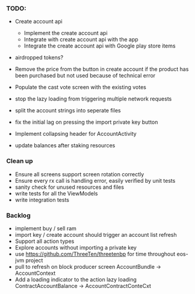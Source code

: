 ### TODO:
- Create account api 
    - Implement the create account api 
    - Integrate with create account api with the app
    - Integrate the create account api with Google play store items
- airdropped tokens?

- Remove the price from the button in create account if the product has been purchased but not used because of technical error
- Populate the cast vote screen with the existing votes
- stop the lazy loading from triggering multiple network requests
- split the account strings into seperate files
- fix the initial lag on pressing the import private key button
- Implement collapsing header for AccountActivity
- update balances after staking resources

### Clean up
- Ensure all screens support screen rotation correctly 
- Ensure every rx call is handling error, easily verified by unit tests
- sanity check for unused resources and files
- write tests for all the ViewModels
- write integration tests

### Backlog
- implement buy / sell ram
- import key / create account should trigger an account list refresh
- Support all action types
- Explore accounts without importing a private key
- use https://github.com/ThreeTen/threetenbp for time throughout eos-jvm project
- pull to refresh on block producer screen
AccountBundle -> AccountContext
- Add a loading indicator to the action lazy loading
ContractAccountBalance -> AccountContractConteCxt